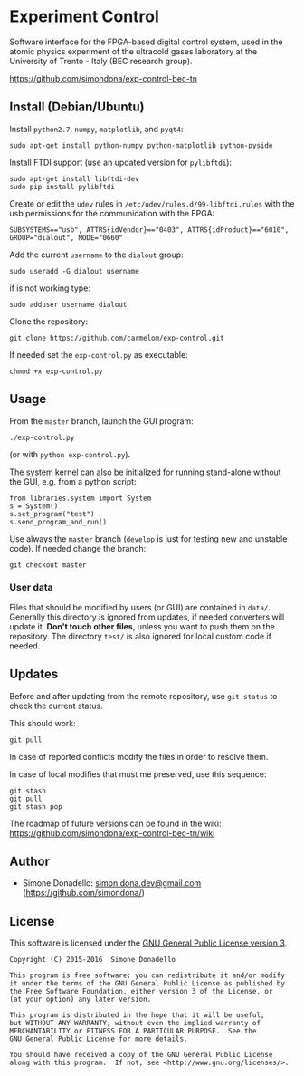 # Experiment Control
Software interface for the FPGA-based digital control system,
used in the atomic physics experiment of the ultracold gases laboratory at the University of Trento - Italy (BEC research group).

https://github.com/simondona/exp-control-bec-tn


## Install (Debian/Ubuntu)
Install `python2.7`, `numpy`, `matplotlib`, and `pyqt4`:
```
sudo apt-get install python-numpy python-matplotlib python-pyside
```

Install FTDI support (use an updated version for `pylibftdi`):
```
sudo apt-get install libftdi-dev
sudo pip install pylibftdi
```

Create or edit the `udev` rules in `/etc/udev/rules.d/99-libftdi.rules` with the usb permissions for the communication with the FPGA:
```
SUBSYSTEMS=="usb", ATTRS{idVendor}=="0403", ATTRS{idProduct}=="6010", GROUP="dialout", MODE="0660"
```

Add the current `username` to the `dialout` group:
```
sudo useradd -G dialout username
```
if is not working type:
```
sudo adduser username dialout
```

Clone the repository:
```
git clone https://github.com/carmelom/exp-control.git
```

If needed set the `exp-control.py` as executable:
```
chmod +x exp-control.py
```


## Usage
From the `master` branch, launch the GUI program:
```
./exp-control.py
```
(or with `python exp-control.py`).

The system kernel can also be initialized for running stand-alone without the GUI, e.g. from a python script:
```
from libraries.system import System
s = System()
s.set_program("test")
s.send_program_and_run()
```

Use always the `master` branch (`develop` is just for testing new and unstable code).
If needed change the branch:
```
git checkout master
```


### User data
Files that should be modified by users (or GUI) are contained in `data/`.
Generally this directory is ignored from updates, if needed converters will update it.
**Don't touch other files**, unless you want to push them on the repository.
The directory `test/` is also ignored for local custom code if needed.


## Updates
Before and after updating from the remote repository, use `git status` to check the current status.

This should work:
```
git pull
```
In case of reported conflicts modify the files in order to resolve them.

In case of local modifies that must me preserved, use this sequence:
```
git stash
git pull
git stash pop
```

The roadmap of future versions can be found in the wiki: https://github.com/simondona/exp-control-bec-tn/wiki


## Author
* Simone Donadello: <simon.dona.dev@gmail.com> (https://github.com/simondona/)


## License
This software is licensed under the [GNU General Public License version 3](http://www.gnu.org/licenses/gpl-3.0.html).

```
Copyright (C) 2015-2016  Simone Donadello

This program is free software: you can redistribute it and/or modify
it under the terms of the GNU General Public License as published by
the Free Software Foundation, either version 3 of the License, or
(at your option) any later version.

This program is distributed in the hope that it will be useful,
but WITHOUT ANY WARRANTY; without even the implied warranty of
MERCHANTABILITY or FITNESS FOR A PARTICULAR PURPOSE.  See the
GNU General Public License for more details.

You should have received a copy of the GNU General Public License
along with this program.  If not, see <http://www.gnu.org/licenses/>.
```

